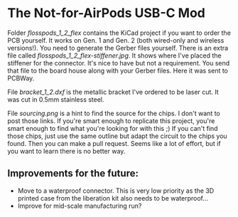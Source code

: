 # The Not-for-AirPods USB-C Mod

Folder *flosspods_1_2_flex* contains the KiCad project if you want to order the PCB yourself. It works on Gen. 1 and Gen. 2 (both wired-only and wireless versions!). You need to generate the Gerber files yourself. There is an extra file called *flosspods_1_2_flex-stiffener.jpg*. It shows where I've placed the stiffener for the connector. It's nice to have but not a requirement. You send that file to the board house along with your Gerber files. Here it was sent to PCBWay.

File *bracket_1_2.dxf* is the metallic bracket I've ordered to be laser cut. It was cut in 0.5mm stainless steel.

File *sourcing.png* is a hint to find the source for the chips. I don't want to post those links. If you're smart enough to replicate this project, you're smart enough to find what you're looking for with this ;) If you can't find those chips, just use the same outline but adapt the circuit to the chips you found. Then you can make a pull request. Seems like a lot of effort, but if you want to learn there is no better way.

## Improvements for the future:

- Move to a waterproof connector. This is very low priority as the 3D printed case from the liberation kit also needs to be waterproof...
- Improve for mid-scale manufacturing run?
